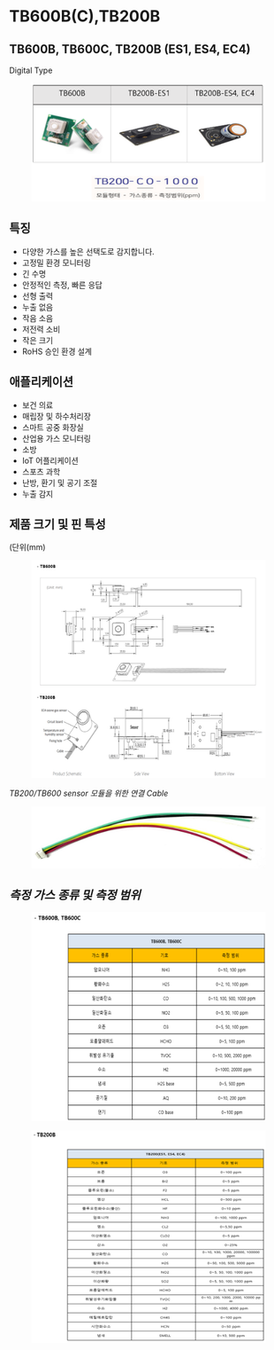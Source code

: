# TB600B(C),TB200B

## TB600B, TB600C, TB200B (ES1, ES4, EC4)

Digital Type

<figure><img src="../../../.gitbook/assets/TB600_TB200_main_pic.PNG" alt=""><figcaption></figcaption></figure>

## 특징

* 다양한 가스를 높은 선택도로 감지합니다.
* 고정밀 환경 모니터링
* 긴 수명
* 안정적인 측정, 빠른 응답
* 선형 출력
* 누출 없음
* 작음 소음
* 저전력 소비
* 작은 크기
* RoHS 승인 환경 설계

## 애플리케이션

* 보건 의료
* 매립장 및 하수처리장
* 스마트 공중 화장실
* 산업용 가스 모니터링
* 소방
* IoT 어플리케이션
* 스포츠 과학
* 난방, 환기 및 공기 조절
* 누출 감지

## 제품 크기 및 핀 특성

(단위(mm)

<figure><img src="../../../.gitbook/assets/TB600_TB200_pin_demension.PNG" alt=""><figcaption></figcaption></figure>

_TB200/TB600 sensor 모듈을 위한 연결 Cable_

<figure><img src="../../../.gitbook/assets/tb200_600_cable.jpg" alt=""><figcaption></figcaption></figure>

## _측정 가스 종류 및 측정 범위_

<figure><img src="../../../.gitbook/assets/tb600_tb200_gas_range.PNG" alt=""><figcaption></figcaption></figure>

<figure><img src="../../../.gitbook/assets/tb200_gas_range.PNG" alt=""><figcaption></figcaption></figure>
